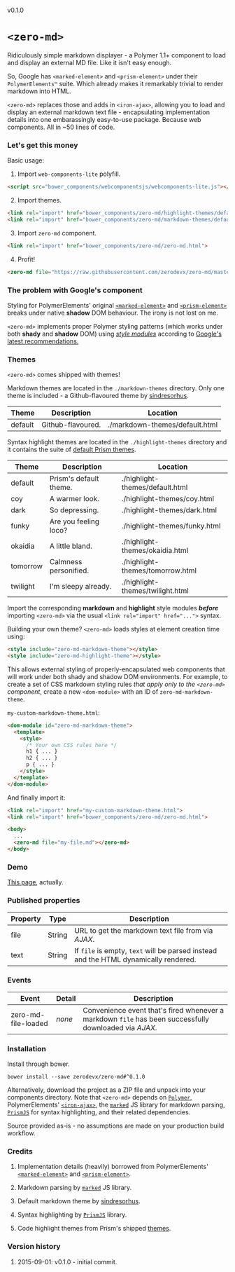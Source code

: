 v0.1.0

# `<zero-md>`

Ridiculously simple markdown displayer - a Polymer 1.1+ component to load and
display an external MD file. Like it isn't easy enough.

So, Google has `<marked-element>` and `<prism-element>` under their
`PolymerElements™` suite. Which already makes it remarkably trivial to render
markdown into HTML.

`<zero-md>` replaces those and adds in `<iron-ajax>`, allowing you to load and
display an external markdown text file - encapsulating implementation details
into one embarassingly easy-to-use package. Because web components. All in ~50
lines of code.


### Let's get this money

Basic usage:

1. Import `web-components-lite` polyfill.
  ```html
  <script src="bower_components/webcomponentsjs/webcomponents-lite.js"></script>
  ```

2. Import themes.
  ```html
  <link rel="import" href="bower_components/zero-md/highlight-themes/default.html">
  <link rel="import" href="bower_components/zero-md/markdown-themes/default.html">
  ```

3. Import `zero-md` component.
  ```html
  <link rel="import" href="bower_components/zero-md/zero-md.html">
  ```

4. Profit!
  ```html
  <zero-md file="https://raw.githubusercontent.com/zerodevx/zero-md/master/README.md"></zero-md>
  ```


### The problem with Google's component

Styling for PolymerElements' original
[`<marked-element>`](https://github.com/PolymerElements/marked-element)
and [`<prism-element>`](https://github.com/PolymerElements/prism-element)
breaks under native **shadow** DOM behaviour. The irony is not lost on me.

`<zero-md>` implements proper Polymer styling patterns (which works under both
**shady** and **shadow** DOM) using [*style modules*](https://www.polymer-project.org/1.0/docs/devguide/styling.html#style-modules)
according to [Google's latest recommendations.](https://blog.polymer-project.org/announcements/2015/08/13/1.1-release/)


### Themes

`<zero-md>` comes shipped with themes!

Markdown themes are located in the `./markdown-themes` directory. Only one theme
is included - a Github-flavoured theme by [sindresorhus](https://github.com/sindresorhus/github-markdown-css).

| Theme   | Description       | Location                       |
|---------|-------------------|--------------------------------|
| default | Github-flavoured. | ./markdown-themes/default.html |

Syntax highlight themes are located in the `./highlight-themes` directory and
it contains the suite of [default Prism themes](https://github.com/PrismJS/prism/tree/gh-pages/themes).

| Theme    | Description            | Location                         |
|----------|------------------------|----------------------------------|
| default  | Prism's default theme. | ./highlight-themes/default.html  |
| coy      | A warmer look.         | ./highlight-themes/coy.html      |
| dark     | So depressing.         | ./highlight-themes/dark.html     |
| funky    | Are you feeling loco?  | ./highlight-themes/funky.html    |
| okaidia  | A little bland.        | ./highlight-themes/okaidia.html  |
| tomorrow | Calmness personified.  | ./highlight-themes/tomorrow.html |
| twilight | I'm sleepy already.    | ./highlight-themes/twilight.html |

Import the corresponding **markdown** and **highlight** style modules
***before*** importing `<zero-md>` via the usual `<link rel="import" href="...">`
syntax.

Building your own theme? `<zero-md>` loads styles at element creation time
using:

```html
<style include="zero-md-markdown-theme"></style>
<style include="zero-md-highlight-theme"></style>
```

This allows external styling of properly-encapsulated web components that will
work under both shady and shadow DOM environments. For example, to create a set
of CSS markdown styling rules *that apply only to the `<zero-md>` component*,
create a new `<dom-module>` with an ID of `zero-md-markdown-theme`.

`my-custom-markdown-theme.html`:
```html
<dom-module id="zero-md-markdown-theme">
  <template>
    <style>
      /* Your own CSS rules here */
      h1 { ... }
      h2 { ... }
      p { ... }
    </style>
  </template>
</dom-module>
```

And finally import it:
```html
<link rel="import" href="my-custom-markdown-theme.html">
<link rel="import" href="bower_components/zero-md/zero-md.html">

<body>
  ...
  <zero-md file="my-file.md"></zero-md>
</body>
```


### Demo

[This page](https://zerodevx.github.io/zero-md), actually.


### Published properties

| Property  | Type    | Description |
|-----------|---------|-------------|
| file      | String  | URL to get the markdown text file from via *AJAX*. |
| text      | String  | If `file` is empty, `text` will be parsed instead and the HTML dynamically rendered. |


### Events

| Event               | Detail  | Description |
|---------------------|---------|-------------|
| zero-md-file-loaded | *none*  | Convenience event that's fired whenever a markdown `file` has been successfully downloaded via *AJAX*. |


### Installation

Install through bower.

    bower install --save zerodevx/zero-md#^0.1.0

Alternatively, download the project as a ZIP file and unpack into your
components directory. Note that `<zero-md>` depends on
[`Polymer`](https://github.com/Polymer/polymer), PolymerElements'
[`<iron-ajax>`](https://github.com/PolymerElements/iron-ajax), the
[`marked`](https://github.com/chjj/marked) JS library for markdown parsing,
[`PrismJS`](https://github.com/PrismJS/prism) for syntax highlighting, and
their related dependencies.

Source provided as-is - no assumptions are made on your production build
workflow.


### Credits

1. Implementation details (heavily) borrowed from PolymerElements'
[`<marked-element>`](https://github.com/PolymerElements/marked-element) and
[`<prism-element>`](https://github.com/PolymerElements/prism-element).

2. Markdown parsing by [`marked`](https://github.com/chjj/marked) JS library.

3. Default markdown theme by [sindresorhus](https://github.com/sindresorhus/github-markdown-css).

4. Syntax highlighting by [`PrismJS`](http://prismjs.com/) library.

5. Code highlight themes from Prism's shipped [themes](https://github.com/PrismJS/prism/tree/gh-pages/themes).


### Version history

1. 2015-09-01: v0.1.0 - initial commit.
